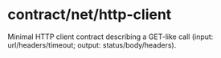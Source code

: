 # contract/net/http-client

Minimal HTTP client contract describing a GET-like call (input: url/headers/timeout; output: status/body/headers).

